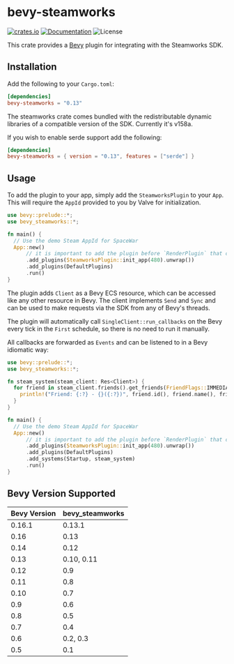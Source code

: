 # bevy-steamworks

[![crates.io](https://img.shields.io/crates/v/bevy-steamworks.svg)](https://crates.io/crates/bevy-steamworks)
[![Documentation](https://docs.rs/bevy-steamworks/badge.svg)](https://docs.rs/bevy-steamworks)
![License](https://img.shields.io/crates/l/bevy-steamworks.svg)

This crate provides a [Bevy](https://bevyengine.org/) plugin for integrating with
the Steamworks SDK.

## Installation
Add the following to your `Cargo.toml`:

```toml
[dependencies]
bevy-steamworks = "0.13"
```

The steamworks crate comes bundled with the redistributable dynamic libraries
of a compatible version of the SDK. Currently it's v158a.

If you wish to enable serde support add the following:

```toml
[dependencies]
bevy-steamworks = { version = "0.13", features = ["serde"] }
```

## Usage

To add the plugin to your app, simply add the `SteamworksPlugin` to your
`App`. This will require the `AppId` provided to you by Valve for initialization.

```rust no_run
use bevy::prelude::*;
use bevy_steamworks::*;

fn main() {
  // Use the demo Steam AppId for SpaceWar
  App::new()
      // it is important to add the plugin before `RenderPlugin` that comes with `DefaultPlugins`
      .add_plugins(SteamworksPlugin::init_app(480).unwrap())
      .add_plugins(DefaultPlugins)
      .run()
}
```

The plugin adds `Client` as a Bevy ECS resource, which can be
accessed like any other resource in Bevy. The client implements `Send` and `Sync`
and can be used to make requests via the SDK from any of Bevy's threads.

The plugin will automatically call `SingleClient::run_callbacks` on the Bevy
every tick in the `First` schedule, so there is no need to run it manually.

All callbacks are forwarded as `Events` and can be listened to in a
Bevy idiomatic way:

```rust no_run
use bevy::prelude::*;
use bevy_steamworks::*;

fn steam_system(steam_client: Res<Client>) {
  for friend in steam_client.friends().get_friends(FriendFlags::IMMEDIATE) {
    println!("Friend: {:?} - {}({:?})", friend.id(), friend.name(), friend.state());
  }
}

fn main() {
  // Use the demo Steam AppId for SpaceWar
  App::new()
      // it is important to add the plugin before `RenderPlugin` that comes with `DefaultPlugins`
      .add_plugins(SteamworksPlugin::init_app(480).unwrap())
      .add_plugins(DefaultPlugins)
      .add_systems(Startup, steam_system)
      .run()
}
```

## Bevy Version Supported
 
|Bevy Version |bevy\_steamworks|
|:------------|:---------------|
|0.16.1       |0.13.1          |
|0.16         |0.13            |
|0.14         |0.12            |
|0.13         |0.10, 0.11      |
|0.12         |0.9             |
|0.11         |0.8             |
|0.10         |0.7             |
|0.9          |0.6             |
|0.8          |0.5             |
|0.7          |0.4             |
|0.6          |0.2, 0.3        |
|0.5          |0.1             |
